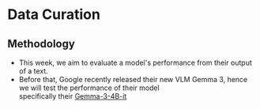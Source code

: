 # Data Curation 
## Methodology

- This week, we aim to evaluate a model's performance from their output of a text.
- Before that, Google recently released their new VLM Gemma 3, hence we will test the performance of their model\
  specifically their [Gemma-3-4B-it](https://huggingface.co/google/gemma-3-4b-it)
  
